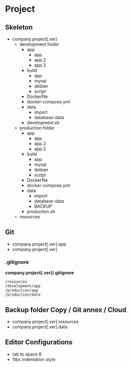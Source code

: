 # Project

## Skeleton

* company.project[.ver]
  * development folder
    * app
      * app
      * app.2
      * app.3
    * build
      * app
      * mysql
      * debian
      * script
    * Dockerfile
    * docker-compose.yml
    * data
      * import
      * database-data
    * development.sh
  * production folder
    * app
      * app
      * app.2
      * app.3
    * build
      * app
      * mysql
      * debian
      * script
    * Dockerfile
    * docker-compose.yml
    * data
      * import
      * database-data
      * BACKUP
    * production.sh
  * resources

## Git

* company.project[.ver].app
* company.project[.ver]

### .gitignore

**company.project[.ver]/.gitignore**

```
/resources
/development/app
/production/app
/production/data
```

## Backup folder Copy / Git annex / Cloud

* company.project[.ver].resources
* company.project[.ver].data

## Editor Configurations

* tab to space 8
* 1tbs indentation style
